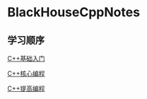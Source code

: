 # BlackHouseCppNotes

## 学习顺序
[C++基础入门](./C++基础入门/C++基础入门.md)

[C++核心编程](./C++核心编程/C++核心编程.md)

[C++提高编程](./C++提高编程/C++提高编程.md)
